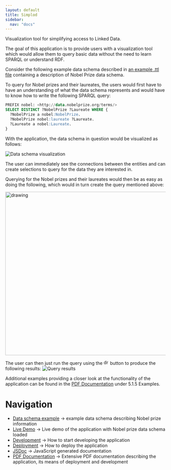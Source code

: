 ```yaml
---
layout: default
title: Simplod
sidebar:
  nav: "docs"
---
```

Visualization tool for simplifying access to Linked Data.

The goal of this application is to provide users with a visualization tool which
would allow them to query basic data without the need to learn SPARQL or
understand RDF.

Consider the following example data schema described in [an example .ttl file](https://jaresan.github.io/simplod/example.ttl)
containing a description of Nobel Prize data schema.

To query for Nobel prizes and their laureates, the users would
first have to have an understanding of what the data schema represents
and would have to know how to write the following SPARQL query:
```sql
PREFIX nobel: <http://data.nobelprize.org/terms/>
SELECT DISTINCT ?NobelPrize ?Laureate WHERE {
  ?NobelPrize a nobel:NobelPrize.
  ?NobelPrize nobel:laureate ?Laureate.
  ?Laureate a nobel:Laureate.
} 
```

With the application, the data schema in question would be visualized as follows:

![Data schema visualization](https://jaresan.github.io/simplod/images/default_view.png)

The user can immediately see the connections between the entities and
can create selections to query for the data they are interested in.

Querying for the Nobel prizes and their laureates would then be as easy as doing the following,
which would in turn create the query mentioned above:

<img src="https://jaresan.github.io/simplod/images/selected.png" alt="drawing" width="512"/>

The user can then just run the query using the
<img src="https://cdn3.iconfinder.com/data/icons/iconic-1/32/play_alt-512.png" alt="drawing" width="16"/> button
to produce the following results:
![Query results](https://jaresan.github.io/simplod/images/query.png)

Additional examples providing a closer look at the functionality of the application can be found
in the [PDF Documentation](https://jaresan.github.io/simplod/documentation.pdf) under 5.1.5 Examples.


# Navigation
- [Data schema example](https://jaresan.github.io/simplod/dataSchema.html) &rarr; example data schema describing Nobel prize information
- [Live Demo](https://jaresan.github.io/simplod/demo.html?schemaURL=https%3A%2F%2Fjaresan.github.io%2Fsimplod%2Fexamples%2Fexample.ttl&endpointURL=http%3A%2F%2Fdata.nobelprize.org%2Fstore%2Fsparql) &rarr; Live demo of the application with Nobel prize data schema loaded
- [Development](https://jaresan.github.io/simplod/development.html) &rarr; How to start developing the application
- [Deployment](https://jaresan.github.io/simplod/deployment.html) &rarr; How to deploy the application
- [JSDoc](https://jaresan.github.io/simplod/documentation/index.html) &rarr; JavaScript generated documentation
- [PDF Documentation](https://jaresan.github.io/simplod/documentation.pdf) &rarr; Extensive PDF documentation describing the application, its means of deployment and development 

